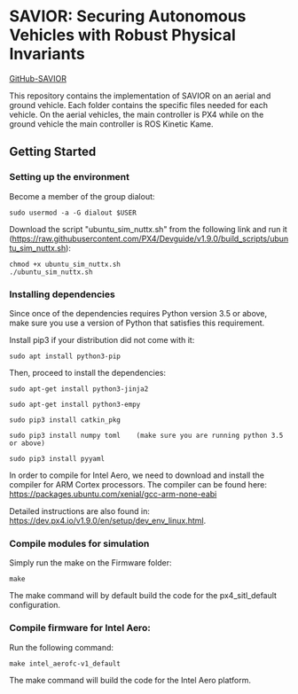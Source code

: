 # SAVIOR: Securing Autonomous Vehicles with Robust Physical Invariants

[GitHub-SAVIOR](https://github.com/Cyphysecurity/SAVIOR)

This repository contains the implementation of SAVIOR on an aerial and ground vehicle. Each folder contains the specific files needed for each vehicle. On the aerial vehicles, the main controller is PX4 while on the ground vehicle the main controller is ROS Kinetic Kame.

## Getting Started

### Setting up the environment

Become a member of the group dialout:

```
sudo usermod -a -G dialout $USER
```

Download the script "ubuntu_sim_nuttx.sh" from the following link and run it (https://raw.githubusercontent.com/PX4/Devguide/v1.9.0/build_scripts/ubuntu_sim_nuttx.sh):

```
chmod +x ubuntu_sim_nuttx.sh
./ubuntu_sim_nuttx.sh
```

### Installing dependencies

Since once of the dependencies requires Python version 3.5 or above, make sure you use a version of Python that satisfies this requirement.

Install pip3 if your distribution did not come with it:

```
sudo apt install python3-pip
```

Then, proceed to install the dependencies:

```
sudo apt-get install python3-jinja2

sudo apt-get install python3-empy

sudo pip3 install catkin_pkg

sudo pip3 install numpy toml	(make sure you are running python 3.5 or above)

sudo pip3 install pyyaml
```

In order to compile for Intel Aero, we need to download and install the compiler for ARM Cortex processors. The compiler can be found here: https://packages.ubuntu.com/xenial/gcc-arm-none-eabi

Detailed instructions are also found in: https://dev.px4.io/v1.9.0/en/setup/dev_env_linux.html.

### Compile modules for simulation

Simply run the make on the Firmware folder:

```
make
```

The make command will by default build the code for the px4_sitl_default configuration.

### Compile firmware for Intel Aero:

Run the following command:

```
make intel_aerofc-v1_default
```

The make command will build the code for the Intel Aero platform.

